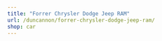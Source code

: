 ```yaml
---
title: "Forrer Chrysler Dodge Jeep RAM"
url: /duncannon/forrer-chrysler-dodge-jeep-ram/
shop: car
---
```

